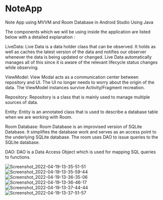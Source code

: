 # NoteApp
Note App using MVVM and Room Database in Android Studio Using Java

The components which we will be using inside the application are listed below with a detailed explanation : 

LiveData: Live Data is a data holder class that can be observed. It holds as well as caches the latest version of the data and notifies our observer whenever the data is being updated or changed. Live Data automatically manages all of this since it is aware of the relevant lifecycle status changes while observing.

ViewModel: View Modal acts as a communication center between repository and UI. The UI no longer needs to worry about the origin of the data. The ViewModel instances survive Activity/Fragment recreation.

Repository: Repository is a class that is mainly used to manage multiple sources of data.

Entity: Entity is an annotated class that is used to describe a database table when we are working with Room.

Room Database: Room Database is an improvised version of SQLite Database. It simplifies the database work and serves as an access point to the underlying SQLite 
database. The room uses DAO to issue queries to the SQLite database.

DAO: DAO is a Data Access Object which is used for mapping SQL queries to functions.

![Screenshot_2022-04-19-13-35-51-51](https://user-images.githubusercontent.com/99794391/163957044-4a16d0c2-e503-4b53-9143-0cee206c7526.png)
![Screenshot_2022-04-19-13-35-59-44](https://user-images.githubusercontent.com/99794391/163957056-17118d83-7272-4f2c-ad80-b6be2df71a9f.png)
![Screenshot_2022-04-19-13-36-35-06](https://user-images.githubusercontent.com/99794391/163957059-84dbf1c0-1f32-4ea9-ae46-f8b81e7786db.png)
![Screenshot_2022-04-19-13-36-46-17](https://user-images.githubusercontent.com/99794391/163957062-222677ec-3830-4e93-8a60-da5a7bb35489.png)
![Screenshot_2022-04-19-13-37-44-44](https://user-images.githubusercontent.com/99794391/163957066-dc76f856-da54-42ec-abfa-fb812ad76607.png)
![Screenshot_2022-04-19-13-37-51-57](https://user-images.githubusercontent.com/99794391/163957072-5088000c-7963-40ba-ab9e-7ee4dc133e77.png)
